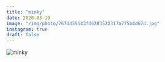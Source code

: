 ```yaml
---
title: "minky"
date: 2020-03-19
image: "/img/photo/767dd55143fd6203522317a775b4d67d.jpg"
instagram: true
draft: false
---
```


![minky](/img/photo/767dd55143fd6203522317a775b4d67d.jpg)
